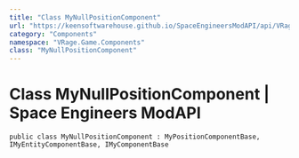 ```yaml
---
title: "Class MyNullPositionComponent"
url: "https://keensoftwarehouse.github.io/SpaceEngineersModAPI/api/VRage.Game.Components.MyNullPositionComponent.html"
category: "Components"
namespace: "VRage.Game.Components"
class: "MyNullPositionComponent"
---
```


# Class MyNullPositionComponent | Space Engineers ModAPI

```
public class MyNullPositionComponent : MyPositionComponentBase, IMyEntityComponentBase, IMyComponentBase
```